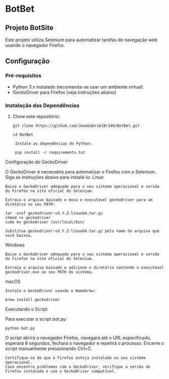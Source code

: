 # BotBet

## Projeto BotSite

Este projeto utiliza Selenium para automatizar tarefas de navegação web usando o navegador Firefox.

## Configuração

### Pré-requisitos

- Python 3.x instalado (recomenda-se usar um ambiente virtual)
- GeckoDriver para Firefox (veja instruções abaixo)

### Instalação das Dependências

1. Clone este repositório:

   ```
   git clone https://github.com/JoaoGabrielBr246/BotBet.git
   
   cd BotBet

    Instale as dependências do Python:

    pip install -r requirements.txt

Configuração do GeckoDriver

O GeckoDriver é necessário para automatizar o Firefox com o Selenium. Siga as instruções abaixo para instalá-lo:
Linux

    Baixe o GeckoDriver adequado para o seu sistema operacional e versão do Firefox no site oficial do Selenium.

    Extraia o arquivo baixado e mova o executável geckodriver para um diretório no seu PATH:

    tar -xvzf geckodriver-vX.Y.Z-linux64.tar.gz
    chmod +x geckodriver
    sudo mv geckodriver /usr/local/bin/

    Substitua geckodriver-vX.Y.Z-linux64.tar.gz pelo nome do arquivo que você baixou.

Windows

    Baixe o GeckoDriver adequado para o seu sistema operacional e versão do Firefox no site oficial do Selenium.

    Extraia o arquivo baixado e adicione o diretório contendo o executável geckodriver.exe ao seu PATH do sistema.

macOS

    Instale o GeckoDriver usando o Homebrew:
    
    brew install geckodriver

Executando o Script

Para executar o script bot.py:

```
python bot.py
```

O script abrirá o navegador Firefox, navegará até o URL especificado, esperará 8 segundos, fechará o navegador e repetirá o processo. Encerre o script manualmente pressionando Ctrl+C.

    Certifique-se de que o Firefox esteja instalado no seu sistema operacional.
    Caso encontre problemas com o GeckoDriver, verifique a versão do Firefox instalada e use o GeckoDriver compatível.

